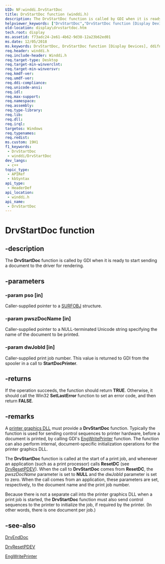 ```yaml
---
UID: NF:winddi.DrvStartDoc
title: DrvStartDoc function (winddi.h)
description: The DrvStartDoc function is called by GDI when it is ready to start sending a document to the driver for rendering.
helpviewer_keywords: ["DrvStartDoc","DrvStartDoc function [Display Devices]","ddifncs_18494fde-3744-4ade-a245-f312b1fc4b48.xml","display.drvstartdoc","winddi/DrvStartDoc"]
old-location: display\drvstartdoc.htm
tech.root: display
ms.assetid: f73adc24-2e61-4b62-9d38-12a23b62ed01
ms.date: 12/05/2018
ms.keywords: DrvStartDoc, DrvStartDoc function [Display Devices], ddifncs_18494fde-3744-4ade-a245-f312b1fc4b48.xml, display.drvstartdoc, winddi/DrvStartDoc
req.header: winddi.h
req.include-header: Winddi.h
req.target-type: Desktop
req.target-min-winverclnt: 
req.target-min-winversvr: 
req.kmdf-ver: 
req.umdf-ver: 
req.ddi-compliance: 
req.unicode-ansi: 
req.idl: 
req.max-support: 
req.namespace: 
req.assembly: 
req.type-library: 
req.lib: 
req.dll: 
req.irql: 
targetos: Windows
req.typenames: 
req.redist: 
ms.custom: 19H1
f1_keywords:
 - DrvStartDoc
 - winddi/DrvStartDoc
dev_langs:
 - c++
topic_type:
 - APIRef
 - kbSyntax
api_type:
 - HeaderDef
api_location:
 - winddi.h
api_name:
 - DrvStartDoc
---
```


# DrvStartDoc function


## -description

The <b>DrvStartDoc</b> function is called by GDI when it is ready to start sending a document to the driver for rendering.

## -parameters

### -param pso [in]

Caller-supplied pointer to a <a href="https://docs.microsoft.com/windows/desktop/api/winddi/ns-winddi-surfobj">SURFOBJ</a> structure.

### -param pwszDocName [in]

Caller-supplied pointer to a NULL-terminated Unicode string specifying the name of the document to be printed.

### -param dwJobId [in]

Caller-supplied print job number. This value is returned to GDI from the spooler in a call to <b>StartDocPrinter</b>.

## -returns

If the operation succeeds, the function should return <b>TRUE</b>. Otherwise, it should call the Win32 <b>SetLastError</b> function to set an error code, and then return <b>FALSE</b>.

## -remarks

A <a href="https://docs.microsoft.com/windows-hardware/drivers/print/printer-graphics-dll">printer graphics DLL</a> must provide a <b>DrvStartDoc</b> function. Typically the function is used for sending control sequences to printer hardware, before a document is printed, by calling GDI's <a href="https://docs.microsoft.com/windows/desktop/api/winddi/nf-winddi-engwriteprinter">EngWritePrinter</a> function. The function can also perform internal, document-specific initialization operations for the printer graphics DLL.

The <b>DrvStartDoc</b> function is called at the start of a print job, and whenever an application (such as a print processor) calls <b>ResetDC</b> (see <a href="https://docs.microsoft.com/windows/desktop/api/winddi/nf-winddi-drvresetpdev">DrvResetPDEV</a>). When the call to <b>DrvStartDoc</b> comes from <b>ResetDC</b>, the <i>pwszDocName</i> parameter is set to <b>NULL</b> and the <i>dwJobId</i> parameter is set to zero. When the call comes from an application, these parameters are set, respectively, to the document name and the print job number. 

Because there is not a separate call into the printer graphics DLL when a print job is started, the <b>DrvStartDoc</b> function must also send control sequences to the printer to initialize the job, if required by the printer. (In other words, there is one document per job.)

## -see-also

<a href="https://docs.microsoft.com/windows/desktop/api/winddi/nf-winddi-drvenddoc">DrvEndDoc</a>



<a href="https://docs.microsoft.com/windows/desktop/api/winddi/nf-winddi-drvresetpdev">DrvResetPDEV</a>



<a href="https://docs.microsoft.com/windows/desktop/api/winddi/nf-winddi-engwriteprinter">EngWritePrinter</a>

